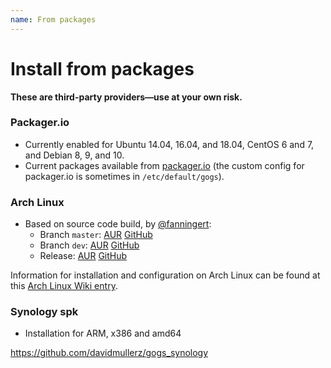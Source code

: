 ```yaml
---
name: From packages
---
```


# Install from packages

**These are third-party providers—use at your own risk.**

### Packager.io

- Currently enabled for Ubuntu 14.04, 16.04, and 18.04, CentOS 6 and 7, and Debian 8, 9, and 10.
- Current packages available from [packager.io](https://packager.io/gh/gogs/gogs) (the custom config for packager.io is sometimes in `/etc/default/gogs`).

### Arch Linux

- Based on source code build, by [@fanningert](https://github.com/fanningert):
	- Branch `master`: [AUR](https://aur.archlinux.org/packages/gogs-git/) [GitHub](https://github.com/fanningert/PKGBUILDs/tree/master/aur/gogs-git)
	- Branch `dev`: [AUR](https://aur.archlinux.org/packages/gogs-dev-git/) [GitHub](https://github.com/fanningert/PKGBUILDs/tree/master/aur/gogs-git-dev)
	- Release: [AUR](https://aur.archlinux.org/packages/gogs/) [GitHub](https://github.com/Martchus/PKGBUILDs/tree/master/gogs/default)

Information for installation and configuration on Arch Linux can be found at this [Arch Linux Wiki entry](https://wiki.archlinux.org/index.php/Gogs).

### Synology spk

- Installation for ARM, x386 and amd64

https://github.com/davidmullerz/gogs_synology
